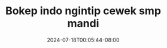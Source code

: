 --- 
title: "Bokep indo ngintip cewek smp mandi"
description: "download bokeh Bokep indo ngintip cewek smp mandi  tele durasi panjang  "
date: 2024-07-18T00:05:44-08:00
file_code: "lhvdj499fs7n"
draft: false
cover: "3bym64eqyvid5a3h.jpg"
tags: ["Bokep", "indo", "ngintip", "cewek", "smp", "mandi", "bokep-indo", "bokep-viral", "bokep-ig"]
length: 116
fld_id: "1390191"
foldername: "ABG"
categories: ["ABG"]
views: 104
---